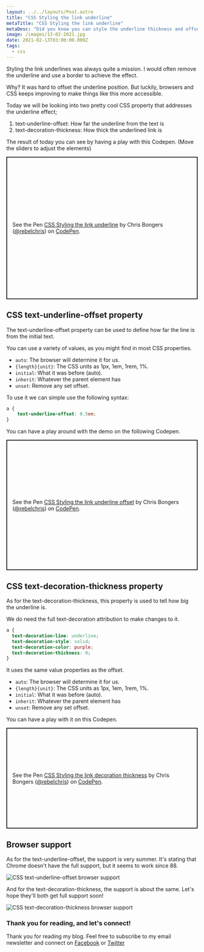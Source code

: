 ```yaml
---
layout: ../../layouts/Post.astro
title: "CSS Styling the link underline"
metaTitle: "CSS Styling the link underline"
metaDesc: "Did you know you can style the underline thickness and offset using CSS?"
image: /images/13-02-2021.jpg
date: 2021-02-13T03:00:00.000Z
tags:
  - css
---
```

Styling the link underlines was always quite a mission. I would often remove the underline and use a border to achieve the effect.

Why? It was hard to offset the underline position.
But luckily, browsers and CSS keeps improving to make things like this more accessible.

Today we will be looking into two pretty cool CSS property that addresses the underline effect;

1. text-underline-offset: How far the underline from the text is
2. text-decoration-thickness: How thick the underlined link is

The result of today you can see by having a play with this Codepen. (Move the sliders to adjust the elements)

<p class="codepen" data-height="375" data-theme-id="dark" data-default-tab="css,result" data-user="rebelchris" data-slug-hash="yLVJBYQ" style="height: 375px; box-sizing: border-box; display: flex; align-items: center; justify-content: center; border: 2px solid; margin: 1em 0; padding: 1em;" data-pen-title="CSS Styling the link underline">
  <span>See the Pen <a href="https://codepen.io/rebelchris/pen/yLVJBYQ">
  CSS Styling the link underline</a> by Chris Bongers (<a href="https://codepen.io/rebelchris">@rebelchris</a>)
  on <a href="https://codepen.io">CodePen</a>.</span>
</p>
<script async defer src="https://cpwebassets.codepen.io/assets/embed/ei.js"></script>

## CSS text-underline-offset property

The text-underline-offset property can be used to define how far the line is from the initial text.

You can use a variety of values, as you might find in most CSS properties.

- `auto`: The browser will determine it for us.
- `{length}{unit}`: The CSS units as 1px, 1em, 1rem, 1%.
-  `initial`: What it was before (auto).
-  `inherit`: Whatever the parent element has
-  `unset`: Remove any set offset.

To use it we can simple use the following syntax:

```css
a {
	text-underline-offset: 0.5em;
} 
```

You can have a play around with the demo on the following Codepen.

<p class="codepen" data-height="343" data-theme-id="dark" data-default-tab="css,result" data-user="rebelchris" data-slug-hash="jOVqgjx" style="height: 343px; box-sizing: border-box; display: flex; align-items: center; justify-content: center; border: 2px solid; margin: 1em 0; padding: 1em;" data-pen-title="CSS Styling the link underline offset">
  <span>See the Pen <a href="https://codepen.io/rebelchris/pen/jOVqgjx">
  CSS Styling the link underline offset</a> by Chris Bongers (<a href="https://codepen.io/rebelchris">@rebelchris</a>)
  on <a href="https://codepen.io">CodePen</a>.</span>
</p>
<script async defer src="https://cpwebassets.codepen.io/assets/embed/ei.js"></script>

## CSS text-decoration-thickness property

As for the text-decoration-thickness, this property is used to tell how big the underline is.

We do need the full text-decoration attribution to make changes to it.

```css
a {
  text-decoration-line: underline;
  text-decoration-style: solid;
  text-decoration-color: purple;
  text-decoration-thickness: 0;
}
```

It uses the same value properties as the offset.

- `auto`: The browser will determine it for us.
- `{length}{unit}`: The CSS units as 1px, 1em, 1rem, 1%.
-  `initial`: What it was before (auto).
-  `inherit`: Whatever the parent element has
-  `unset`: Remove any set offset.

You can have a play with it on this Codepen.

<p class="codepen" data-height="265" data-theme-id="dark" data-default-tab="css,result" data-user="rebelchris" data-slug-hash="dyOXbbG" style="height: 265px; box-sizing: border-box; display: flex; align-items: center; justify-content: center; border: 2px solid; margin: 1em 0; padding: 1em;" data-pen-title="CSS Styling the link decoration thickness">
  <span>See the Pen <a href="https://codepen.io/rebelchris/pen/dyOXbbG">
  CSS Styling the link decoration thickness</a> by Chris Bongers (<a href="https://codepen.io/rebelchris">@rebelchris</a>)
  on <a href="https://codepen.io">CodePen</a>.</span>
</p>
<script async defer src="https://cpwebassets.codepen.io/assets/embed/ei.js"></script>

## Browser support

As for the text-underline-offset, the support is very summer. It's stating that Chrome doesn't have the full support, but it seems to work since 88.

![CSS text-underline-offset browser support](https://caniuse.bitsofco.de/static/v1/mdn-css__properties__text-underline-offset-1612766693219.png)

And for the text-decoration-thickness, the support is about the same.
Let's hope they'll both get full support soon!

![CSS text-decoration-thickness browser support](https://caniuse.bitsofco.de/static/v1/mdn-css__properties__text-decoration-thickness-1612766795753.png)

### Thank you for reading, and let's connect!

Thank you for reading my blog. Feel free to subscribe to my email newsletter and connect on [Facebook](https://www.facebook.com/DailyDevTipsBlog) or [Twitter](https://twitter.com/DailyDevTips1)
